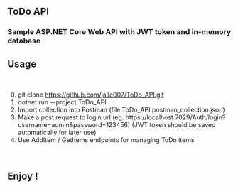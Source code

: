 ## ToDo API

### Sample ASP.NET Core Web API with JWT token and in-memory database

## Usage
<br />

0. git clone https://github.com/jalle007/ToDo_API.git
1. dotnet run --project ToDo_API
2. Import collection into Postman (file ToDo_API.postman_collection.json)
3. Make a post request to login url (eg. https://localhost:7029/Auth/login?username=admin&password=123456)
	(JWT token should be saved automatically for later use)
4. Use AddItem / GetItems endpoints for managing ToDo items

<br />

## Enjoy !



